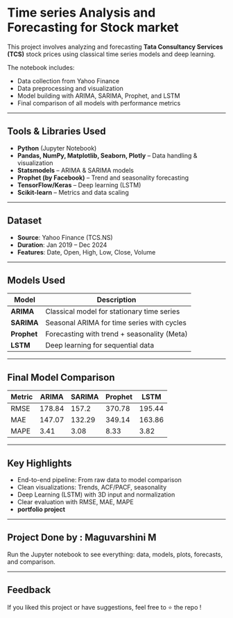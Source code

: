 # Time series Analysis and Forecasting for Stock market

This project involves analyzing and forecasting **Tata Consultancy Services (TCS)** stock prices using classical time series models and deep learning.

The notebook includes:
- Data collection from Yahoo Finance
- Data preprocessing and visualization
- Model building with ARIMA, SARIMA, Prophet, and LSTM
- Final comparison of all models with performance metrics

---

## Tools & Libraries Used

- **Python** (Jupyter Notebook)
- **Pandas, NumPy, Matplotlib, Seaborn, Plotly** – Data handling & visualization
- **Statsmodels** – ARIMA & SARIMA models
- **Prophet (by Facebook)** – Trend and seasonality forecasting
- **TensorFlow/Keras** – Deep learning (LSTM)
- **Scikit-learn** – Metrics and data scaling

---

## Dataset

- **Source**: Yahoo Finance (TCS.NS)
- **Duration**: Jan 2019 – Dec 2024  
- **Features**: Date, Open, High, Low, Close, Volume

---

## Models Used

| Model    | Description                         |
|----------|-------------------------------------|
| **ARIMA**   | Classical model for stationary time series |
| **SARIMA**  | Seasonal ARIMA for time series with cycles |
| **Prophet** | Forecasting with trend + seasonality (Meta) |
| **LSTM**    | Deep learning for sequential data |

---

## Final Model Comparison

| Metric | ARIMA | SARIMA | Prophet | LSTM |
|--------|-------|--------|---------|------|
| RMSE   | 178.84 | 157.2 | 370.78 | 195.44 |
| MAE    | 147.07 | 132.29 | 349.14 | 163.86 |
| MAPE   | 3.41 | 3.08 | 8.33 | 3.82 |

---
## Key Highlights

- End-to-end pipeline: From raw data to model comparison  
- Clean visualizations: Trends, ACF/PACF, seasonality  
- Deep Learning (LSTM) with 3D input and normalization  
- Clear evaluation with RMSE, MAE, MAPE  
- **portfolio project**

---

Project Done by :
 **Maguvarshini M**
---

  Run the Jupyter notebook to see everything: data, models, plots, forecasts, and comparison.

---

## Feedback

If you liked this project or have suggestions, feel free to ⭐ the repo !

